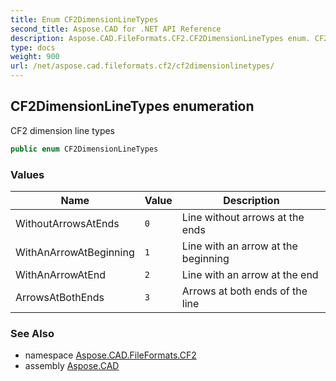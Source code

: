 ```yaml
---
title: Enum CF2DimensionLineTypes
second_title: Aspose.CAD for .NET API Reference
description: Aspose.CAD.FileFormats.CF2.CF2DimensionLineTypes enum. CF2 dimension line types
type: docs
weight: 900
url: /net/aspose.cad.fileformats.cf2/cf2dimensionlinetypes/
---
```

## CF2DimensionLineTypes enumeration

CF2 dimension line types

```csharp
public enum CF2DimensionLineTypes
```

### Values

| Name | Value | Description |
| --- | --- | --- |
| WithoutArrowsAtEnds | `0` | Line without arrows at the ends |
| WithAnArrowAtBeginning | `1` | Line with an arrow at the beginning |
| WithAnArrowAtEnd | `2` | Line with an arrow at the end |
| ArrowsAtBothEnds | `3` | Arrows at both ends of the line |

### See Also

* namespace [Aspose.CAD.FileFormats.CF2](../../aspose.cad.fileformats.cf2/)
* assembly [Aspose.CAD](../../)


